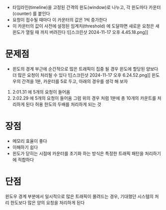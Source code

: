 - 타임라인(timeline)을 고정된 간격의 윈도(window)로 나누고, 각 윈도마다 카운터(counter) 를 붙인다
- 요청이 접수될 때마다 이 카운터의 값은 1씩 증가한다
- 이 카운터의 값이 사전에 설정된 임계치(threshold) 에 도달하면 새로운 요청은 새 윈도가 열릴 때 까지 버려진다
![[스크린샷 2024-11-17 오후 4.45.18.png]]
# 문제점
- 윈도의 경계 부근에 순간적으로 많은 트래픽이 집중 될 경우 윈도에 할당된 양보다 더 많은 요청이 처리될 수 있다
![[스크린샷 2024-11-17 오후 6.24.52.png]]
윈도우의 간격을 1분, 카운터를 5로 두고, 아래의 경우를 생각 해 보자
1. 2:01.31 에 5개의 요청이 들어옴
2. 2:02.29 에 5개의 요청이 들어옴
그럼 위의 경우 처럼 1분에 총 10개의 카운트를 처리하게 된다
허용 한도의 두배를 처리하게 되는 것
# 장점
- 메모리 효율이 좋다
- 이해하기 쉽다
- 윈도가 닫히는 시점에 카운터를 초기화 하는 방식은 특정한 트래픽 패턴을 처리하기에 적합하다
# 단점
윈도우 경계 부분에서 일시적으로 많은 트래픽이 몰려드는 경우, 기대했던 시스템의 처리 한도보다 많은 양의 요청을 처리하게 된다
